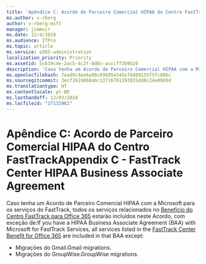 ```yaml
---
title: 'Apêndice C: Acordo de Parceiro Comercial HIPAA do Centro FastTrack'
ms.author: v-rberg
author: v-rberg-msft
manager: jimmuir
ms.date: 12/4/2018
ms.audience: ITPro
ms.topic: article
ms.service: o365-administration
localization_priority: Priority
ms.assetid: 5c619c4e-2ac5-4c2f-8d8c-acccff3b9b20
description: 'Caso tenha um Acordo de Parceiro Comercial HIPAA com a Microsoft para os serviços do FastTrack, todos os serviços relacionados no Benefícios do Centro FastTrack para Office 365 estarão incluídos neste Acordo, com exceção de:'
ms.openlocfilehash: 7ead9c4ee6a90c69b95e545ef8489155f5fc806c
ms.sourcegitcommit: 3ecf2619868abc13716701393831dd0c24e00d9d
ms.translationtype: HT
ms.contentlocale: pt-BR
ms.lasthandoff: 12/03/2018
ms.locfileid: "27132961"
---
```

# <a name="appendix-c---fasttrack-center-hipaa-business-associate-agreement"></a><span data-ttu-id="b32cd-103">Apêndice C: Acordo de Parceiro Comercial HIPAA do Centro FastTrack</span><span class="sxs-lookup"><span data-stu-id="b32cd-103">Appendix C - FastTrack Center HIPAA Business Associate Agreement</span></span>

<span data-ttu-id="b32cd-104">Caso tenha um Acordo de Parceiro Comercial HIPAA com a Microsoft para os serviços do FastTrack, todos os serviços relacionados no [Benefício do Centro FastTrack para Office 365](O365-fasttrack-benefit-for-office-365.md) estarão incluídos neste Acordo, com exceção de:</span><span class="sxs-lookup"><span data-stu-id="b32cd-104">If you have a HIPAA Business Associate Agreement (BAA) with Microsoft for FastTrack Services, all services listed in the [FastTrack Center Benefit for Office 365](O365-fasttrack-benefit-for-office-365.md) are included in that BAA except:</span></span> 
  
- <span data-ttu-id="b32cd-105">Migrações do Gmail.</span><span class="sxs-lookup"><span data-stu-id="b32cd-105">Gmail migrations.</span></span>   
- <span data-ttu-id="b32cd-106">Migrações do GroupWise.</span><span class="sxs-lookup"><span data-stu-id="b32cd-106">GroupWise migrations.</span></span>
    

